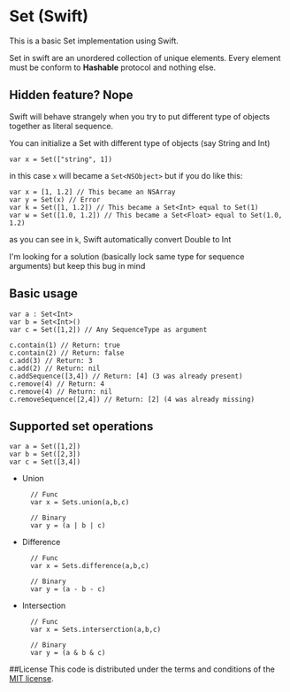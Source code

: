 Set (Swift)
===
This is a basic Set implementation using Swift.

Set in swift are an unordered collection of unique elements. Every element must be conform to **Hashable** protocol and nothing else.

## Hidden feature? Nope
Swift will behave strangely when you try to put different type of objects together as literal sequence.

You can initialize a Set with different type of objects (say String and Int)

	var x = Set(["string", 1])

in this case `x` will became a `Set<NSObject>` but if you do like this:

	var x = [1, 1.2] // This became an NSArray
	var y = Set(x) // Error
	var k = Set([1, 1.2]) // This became a Set<Int> equal to Set(1)
	var w = Set([1.0, 1.2]) // This became a Set<Float> equal to Set(1.0, 1.2)

as you can see in `k`, Swift automatically convert Double to Int

I'm looking for a solution (basically lock same type for sequence arguments) but keep this bug in mind
## Basic usage

	var a : Set<Int>
	var b = Set<Int>()
	var c = Set([1,2]) // Any SequenceType as argument
	
	c.contain(1) // Return: true
	c.contain(2) // Return: false
	c.add(3) // Return: 3
	c.add(2) // Return: nil
	c.addSequence([3,4]) // Return: [4] (3 was already present)
	c.remove(4) // Return: 4
	c.remove(4) // Return: nil
	c.removeSequence([2,4]) // Return: [2] (4 was already missing)

## Supported set operations

	var a = Set([1,2])
	var b = Set([2,3])
	var c = Set([3,4])

* Union
		
		// Func
		var x = Sets.union(a,b,c)
		
		// Binary
		var y = (a | b | c)
		

* Difference

		// Func
		var x = Sets.difference(a,b,c)
		
		// Binary
		var y = (a - b - c)

* Intersection

		// Func
		var x = Sets.interserction(a,b,c)
		
		// Binary
		var y = (a & b & c)
		
##License
This code is distributed under the terms and conditions of the [MIT license](LICENSE). 